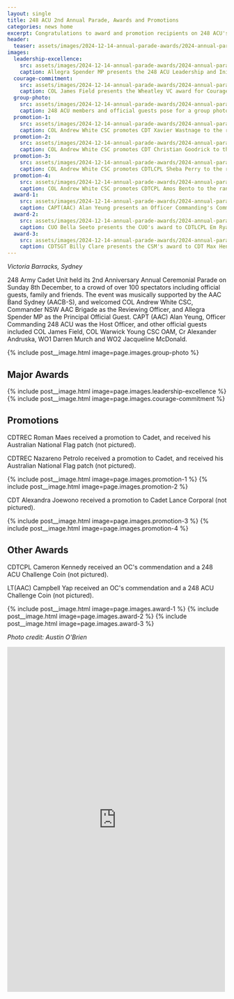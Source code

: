 ```yaml
---
layout: single
title: 248 ACU 2nd Annual Parade, Awards and Promotions
categories: news home
excerpt: Congratulations to award and promotion recipients on 248 ACU's Annual Ceremonial Parade for 2024. 
header:
  teaser: assets/images/2024-12-14-annual-parade-awards/2024-annual-parade-0.jpg
images:
  leadership-excellence:
    src: assets/images/2024-12-14-annual-parade-awards/2024-annual-parade-1.jpg
    caption: Allegra Spender MP presents the 248 ACU Leadership and Initiative Award jointly to CDTSGT Billy Clare and CDTLCPL Em Ryan
  courage-commitment:
    src: assets/images/2024-12-14-annual-parade-awards/2024-annual-parade-2.jpg
    caption: COL James Field presents the Wheatley VC award for Courage and Commitment to CDTCPL Amelia Moar
  group-photo:
    src: assets/images/2024-12-14-annual-parade-awards/2024-annual-parade-3.jpg
    caption: 248 ACU members and official guests pose for a group photo
  promotion-1:
    src: assets/images/2024-12-14-annual-parade-awards/2024-annual-parade-4.jpg
    caption: COL Andrew White CSC promotes CDT Xavier Wastnage to the rank of Cadet Lance Corporal
  promotion-2:
    src: assets/images/2024-12-14-annual-parade-awards/2024-annual-parade-5.jpg
    caption: COL Andrew White CSC promotes CDT Christian Goodrick to the rank of Cadet Lance Corporal
  promotion-3:
    src: assets/images/2024-12-14-annual-parade-awards/2024-annual-parade-6.jpg
    caption: COL Andrew White CSC promotes CDTLCPL Sheba Perry to the rank of Cadet Corporal
  promotion-4:
    src: assets/images/2024-12-14-annual-parade-awards/2024-annual-parade-7.jpg
    caption: COL Andrew White CSC promotes CDTCPL Amos Bento to the rank of Cadet Sergeant
  award-1:
    src: assets/images/2024-12-14-annual-parade-awards/2024-annual-parade-9.jpg
    caption: CAPT(AAC) Alan Yeung presents an Officer Commanding's Commendation to CUO Bella Seeto
  award-2:
    src: assets/images/2024-12-14-annual-parade-awards/2024-annual-parade-10.jpg
    caption: CUO Bella Seeto presents the CUO's award to CDTLCPL Em Ryan
  award-3:
    src: assets/images/2024-12-14-annual-parade-awards/2024-annual-parade-11.jpg
    caption: CDTSGT Billy Clare presents the CSM's award to CDT Max Henman 
---
```


_Victoria Barracks, Sydney_


248 Army Cadet Unit held its 2nd Anniversary Annual Ceremonial Parade on Sunday 8th December, to a crowd of over 100 spectators including official guests, family and friends. The event was musically supported by the AAC Band Sydney (AACB-S), and welcomed COL Andrew White CSC, Commander NSW AAC Brigade as the Reviewing Officer, and Allegra Spender MP as the Principal Official Guest. CAPT (AAC) Alan Yeung, Officer Commanding 248 ACU was the Host Officer, and other official guests included COL James Field, COL Warwick Young CSC OAM, Cr Alexander Andruska, WO1 Darren Murch and WO2 Jacqueline McDonald. 

{% include post__image.html image=page.images.group-photo %}

## Major Awards 

{% include post__image.html image=page.images.leadership-excellence %}
{% include post__image.html image=page.images.courage-commitment %}

## Promotions 

CDTREC Roman Maes received a promotion to Cadet, and received his Australian National Flag patch (not pictured). 

CDTREC Nazareno Petrolo received a promotion to Cadet, and received his Australian National Flag patch (not pictured). 

{% include post__image.html image=page.images.promotion-1 %}
{% include post__image.html image=page.images.promotion-2 %}

CDT Alexandra Joewono received a promotion to Cadet Lance Corporal (not pictured). 

{% include post__image.html image=page.images.promotion-3 %}
{% include post__image.html image=page.images.promotion-4 %}

## Other Awards 

CDTCPL Cameron Kennedy received an OC's commendation and a 248 ACU Challenge Coin (not pictured).

LT(AAC) Campbell Yap received an OC's commendation and a 248 ACU Challenge Coin (not pictured).

{% include post__image.html image=page.images.award-1 %}
{% include post__image.html image=page.images.award-2 %}
{% include post__image.html image=page.images.award-3 %}

_Photo credit: Austin O'Brien_

<iframe src="https://www.facebook.com/plugins/post.php?href=https%3A%2F%2Fwww.facebook.com%2F248acu%2Fposts%2F564199063032464&show_text=true&width=500" width="500" height="793" style="border:none;overflow:hidden" scrolling="no" frameborder="0" allowfullscreen="true" allow="autoplay; clipboard-write; encrypted-media; picture-in-picture; web-share"></iframe>